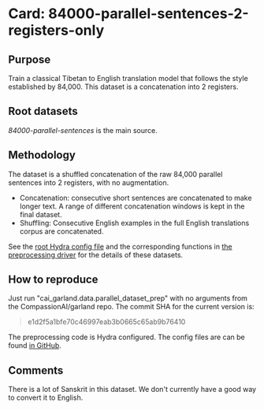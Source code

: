 # Card: 84000-parallel-sentences-2-registers-only

## Purpose

Train a classical Tibetan to English translation model that follows the style established by 84,000. This dataset is a concatenation into 2 registers.

## Root datasets

_84000-parallel-sentences_ is the main source.

## Methodology

The dataset is a shuffled concatenation of the raw 84,000 parallel sentences into 2 registers, with no augmentation.

- Concatenation: consecutive short sentences are concatenated to make longer text. A range of different concatenation windows is kept in the final dataset.
- Shuffling: Consecutive English examples in the full English translations corpus are concatenated.

See the [root Hydra config file](https://github.com/CompassionAI/garland/blob/e1d2f5a1bfe70c46997eab3b0665c65ab9b76410/cai_garland/data/dataset_prep.config/config.yaml) and the corresponding functions in [the preprocessing driver](https://github.com/CompassionAI/garland/blob/e1d2f5a1bfe70c46997eab3b0665c65ab9b76410/cai_garland/data/parallel_dataset_prep.py) for the details of these datasets.

## How to reproduce

Just run "cai_garland.data.parallel_dataset_prep" with no arguments from the CompassionAI/garland repo. The commit SHA for the current version is:

> e1d2f5a1bfe70c46997eab3b0665c65ab9b76410

The preprocessing code is Hydra configured. The config files are can be found [in GitHub](https://github.com/CompassionAI/garland/tree/e1d2f5a1bfe70c46997eab3b0665c65ab9b76410/cai_garland/data/dataset_prep.config).

## Comments

There is a lot of Sanskrit in this dataset. We don't currently have a good way to convert it to English.
